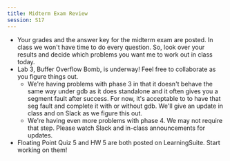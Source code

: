 ```yaml
---
title: Midterm Exam Review
session: S17
---
```


* Your grades and the answer key for the midterm exam are posted. In class we won't have time to do every question. So, look over your results and decide which problems you want me to work out in class today.
* Lab 3, Buffer Overflow Bomb, is underway! Feel free to collaborate as you figure things out.
    * We're having problems with phase 3 in that it doesn't behave the same way under gdb as it does standalone and it often gives you a segment fault after success. For now, it's acceptable to to have that seg fault and complete it with or without gdb. We'll give an update in class and on Slack as we figure this out.
    * We're having even more problems with phase 4. We may not require that step. Please watch Slack and in-class announcements for updates.
* Floating Point Quiz 5 and HW 5 are both posted on LearningSuite. Start working on them!

